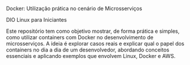 Docker: Utilização prática no cenário de Microsserviços

DIO Linux para Iniciantes

Este repositório tem como objetivo mostrar, de forma prática e simples, como utilizar containers com Docker no desenvolvimento de microsserviços. A ideia é explorar casos reais e explicar qual o papel dos containers no dia a dia de um desenvolvedor, abordando conceitos essenciais e aplicando exemplos que envolvem Linux, Docker e AWS.
